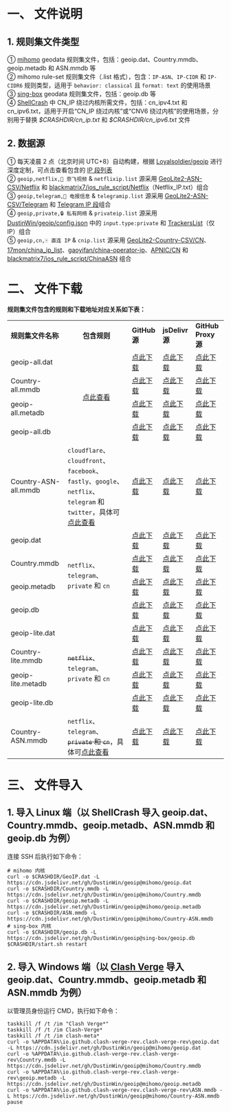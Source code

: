 # 一、 文件说明
## 1. 规则集文件类型
① [mihomo](https://github.com/MetaCubeX/mihomo) geodata 规则集文件，包括：geoip.dat、Country.mmdb、geoip.metadb 和 ASN.mmdb 等  
② mihomo rule-set 规则集文件（.list 格式），包含：`IP-ASN`、`IP-CIDR` 和 `IP-CIDR6` 规则类型，适用于 `behavior: classical` 且 `format: text` 的使用场景  
③ [sing-box](https://github.com/SagerNet/sing-box) geodata 规则集文件，包括：geoip.db 等  
④ [ShellCrash](https://github.com/juewuy/ShellCrash) 中 CN_IP 绕过内核所需文件，包括：cn_ipv4.txt 和 cn_ipv6.txt，适用于开启“CN_IP 绕过内核”或“CNV6 绕过内核”的使用场景，分别用于替换 *\$CRASHDIR/cn_ip.txt* 和 *\$CRASHDIR/cn_ipv6.txt* 文件
## 2. 数据源
① 每天凌晨 2 点（北京时间 UTC+8）自动构建，根据 [Loyalsoldier/geoip](https://github.com/Loyalsoldier/geoip) 进行深度定制，可点击查看包含的 [IP 段列表](https://github.com/DustinWin/geoip/tree/ips)  
② `geoip,netflix,🎥 奈飞视频` & `netflixip.list` 源采用 [GeoLite2-ASN-CSV/Netflix](https://dev.maxmind.com/geoip/geolite2-free-geolocation-data) 和 [blackmatrix7/ios_rule_script/Netflix](https://github.com/blackmatrix7/ios_rule_script/tree/master/rule/Clash/Netflix)（Netflix_IP.txt）组合  
③ `geoip,telegram,📲 电报信息` & `telegramip.list` 源采用 [GeoLite2-ASN-CSV/Telegram](https://dev.maxmind.com/geoip/geolite2-free-geolocation-data) 和 [Telegram IP 段](https://core.telegram.org/resources/cidr.txt)组合  
④ `geoip,private,🔒 私有网络` & `privateip.list` 源采用 [DustinWin/geoip/config.json](https://github.com/DustinWin/geoip/blob/master/config.json) 中的 `input.type:private` 和 [TrackersList](https://github.com/XIU2/TrackersListCollection/blob/master/all.txt)（仅 IP）组合  
⑤ `geoip,cn,🀄️ 直连 IP` & `cnip.list` 源采用 [GeoLite2-Country-CSV/CN](https://dev.maxmind.com/geoip/geolite2-free-geolocation-data)、[17mon/china_ip_list](https://github.com/17mon/china_ip_list)、[gaoyifan/china-operator-ip](https://github.com/gaoyifan/china-operator-ip)、[APNIC/CN](http://ftp.apnic.net/stats/apnic/delegated-apnic-latest) 和 [blackmatrix7/ios_rule_script/ChinaASN](https://github.com/blackmatrix7/ios_rule_script/tree/master/rule/Surge/ChinaASN) 组合
# 二、 文件下载
**规则集文件包含的规则和下载地址对应关系如下表：**
<table>
  <tr>
    <td><b>规则集文件名称</b></td>
    <td align="center"><b>包含规则</b></td>
    <td><b>GitHub 源</b></td>
    <td><b>jsDelivr 源</b></td>
    <td><b>GitHub Proxy 源</b></td>
  </tr>
  <tr>
    <td>geoip-all.dat</td>
    <td rowspan="4" align="center"><a href="https://github.com/Loyalsoldier/geoip/tree/release/text">点此查看</a></td>
    <td><a href="https://github.com/DustinWin/geoip/releases/download/mihomo/geoip-all.dat">点此下载</a></td>
    <td><a href="https://cdn.jsdelivr.net/gh/DustinWin/geoip@mihomo/geoip-all.dat">点此下载</a></td>
    <td><a href="https://ghfast.top/https://github.com/DustinWin/geoip/releases/download/mihomo/geoip-all.dat">点此下载</a></td>
  </tr>
  <tr>
    <td>Country-all.mmdb</td>
    <td><a href="https://github.com/DustinWin/geoip/releases/download/mihomo/Country-all.mmdb">点此下载</a></td>
    <td><a href="https://cdn.jsdelivr.net/gh/DustinWin/geoip@mihomo/Country-all.mmdb">点此下载</a></td>
    <td><a href="https://ghfast.top/https://github.com/DustinWin/geoip/releases/download/mihomo/Country-all.mmdb">点此下载</a></td>
  </tr>
  <tr>
    <td>geoip-all.metadb</td>
    <td><a href="https://github.com/DustinWin/geoip/releases/download/mihomo/geoip-all.metadb">点此下载</a></td>
    <td><a href="https://cdn.jsdelivr.net/gh/DustinWin/geoip@mihomo/geoip-all.metadb">点此下载</a></td>
    <td><a href="https://ghfast.top/https://github.com/DustinWin/geoip/releases/download/mihomo/geoip-all.metadb">点此下载</a></td>
  </tr>
  <tr>
    <td>geoip-all.db</td>
    <td><a href="https://github.com/DustinWin/geoip/releases/download/sing-box/geoip-all.db">点此下载</a></td>
    <td><a href="https://cdn.jsdelivr.net/gh/DustinWin/geoip@sing-box/geoip-all.db">点此下载</a></td>
    <td><a href="https://ghfast.top/https://github.com/DustinWin/geoip/releases/download/sing-box/geoip-all.db">点此下载</a></td>
  </tr>
  <tr>
    <td>Country-ASN-all.mmdb</td>
    <td><code>cloudflare</code></del>、<code>cloudfront</code>、<code>facebook</code>、<code>fastly</code>、<code>google</code>、<code>netflix</code>、<code>telegram</code> 和 <code>twitter</code>，具体可<a href="https://github.com/Loyalsoldier/geoip/blob/master/asn.csv">点此查看</a></td>
    <td><a href="https://github.com/DustinWin/geoip/releases/download/mihomo/Country-ASN-all.mmdb">点此下载</a></td>
    <td><a href="https://cdn.jsdelivr.net/gh/DustinWin/geoip@mihomo/Country-ASN-all.mmdb">点此下载</a></td>
    <td><a href="https://ghfast.top/https://github.com/DustinWin/geoip/releases/download/mihomo/Country-ASN-all.mmdb">点此下载</a></td>
  </tr>
  <tr>
    <td>geoip.dat</td>
    <td rowspan="4"><code>netflix</code>、<code>telegram</code>、<code>private</code> 和 <code>cn</code></td>
    <td><a href="https://github.com/DustinWin/geoip/releases/download/mihomo/geoip.dat">点此下载</a></td>
    <td><a href="https://cdn.jsdelivr.net/gh/DustinWin/geoip@mihomo/geoip.dat">点此下载</a></td>
    <td><a href="https://ghfast.top/https://github.com/DustinWin/geoip/releases/download/mihomo/geoip.dat">点此下载</a></td>
  </tr>
  <tr>
    <td>Country.mmdb</td>
    <td><a href="https://github.com/DustinWin/geoip/releases/download/mihomo/Country.mmdb">点此下载</a></td>
    <td><a href="https://cdn.jsdelivr.net/gh/DustinWin/geoip@mihomo/Country.mmdb">点此下载</a></td>
    <td><a href="https://ghfast.top/https://github.com/DustinWin/geoip/releases/download/mihomo/Country.mmdb">点此下载</a></td>
  </tr>
  <tr>
    <td>geoip.metadb</td>
    <td><a href="https://github.com/DustinWin/geoip/releases/download/mihomo/geoip.metadb">点此下载</a></td>
    <td><a href="https://cdn.jsdelivr.net/gh/DustinWin/geoip@mihomo/geoip.metadb">点此下载</a></td>
    <td><a href="https://ghfast.top/https://github.com/DustinWin/geoip/releases/download/mihomo/geoip.metadb">点此下载</a></td>
  </tr>
  <tr>
    <td>geoip.db</td>
    <td><a href="https://github.com/DustinWin/geoip/releases/download/sing-box/geoip.db">点此下载</a></td>
    <td><a href="https://cdn.jsdelivr.net/gh/DustinWin/geoip@sing-box/geoip.db">点此下载</a></td>
    <td><a href="https://ghfast.top/https://github.com/DustinWin/geoip/releases/download/sing-box/geoip.db">点此下载</a></td>
  </tr>
  <tr>
    <td>geoip-lite.dat</td>
    <td rowspan="4"><del><code>netflix</code></del>、<code>telegram</code>、<code>private</code> 和 <code>cn</code></td>
    <td><a href="https://github.com/DustinWin/geoip/releases/download/mihomo/geoip-lite.dat">点此下载</a></td>
    <td><a href="https://cdn.jsdelivr.net/gh/DustinWin/geoip@mihomo/geoip-lite.dat">点此下载</a></td>
    <td><a href="https://ghfast.top/https://github.com/DustinWin/geoip/releases/download/mihomo/geoip-lite.dat">点此下载</a></td>
  </tr>
  <tr>
    <td>Country-lite.mmdb</td>
    <td><a href="https://github.com/DustinWin/geoip/releases/download/mihomo/Country-lite.mmdb">点此下载</a></td>
    <td><a href="https://cdn.jsdelivr.net/gh/DustinWin/geoip@mihomo/Country-lite.mmdb">点此下载</a></td>
    <td><a href="https://ghfast.top/https://github.com/DustinWin/geoip/releases/download/mihomo/Country-lite.mmdb">点此下载</a></td>
  </tr>
  <tr>
    <td>geoip-lite.metadb</td>
    <td><a href="https://github.com/DustinWin/geoip/releases/download/mihomo/geoip-lite.metadb">点此下载</a></td>
    <td><a href="https://cdn.jsdelivr.net/gh/DustinWin/geoip@mihomo/geoip-lite.metadb">点此下载</a></td>
    <td><a href="https://ghfast.top/https://github.com/DustinWin/geoip/releases/download/mihomo/geoip-lite.metadb">点此下载</a></td>
  </tr>
  <tr>
    <td>geoip-lite.db</td>
    <td><a href="https://github.com/DustinWin/geoip/releases/download/sing-box/geoip-lite.db">点此下载</a></td>
    <td><a href="https://cdn.jsdelivr.net/gh/DustinWin/geoip@sing-box/geoip-lite.db">点此下载</a></td>
    <td><a href="https://ghfast.top/https://github.com/DustinWin/geoip/releases/download/sing-box/geoip-lite.db">点此下载</a></td>
  </tr>
  <tr>
    <td>Country-ASN.mmdb</td>
    <td><code>netflix</code>、<code>telegram</code>、<del><code>private</code> 和 <code>cn</code></del>，具体可<a href="https://github.com/DustinWin/geoip/blob/master/asn.csv">点此查看</a></td>
    <td><a href="https://github.com/DustinWin/geoip/releases/download/mihomo/Country-ASN.mmdb">点此下载</a></td>
    <td><a href="https://cdn.jsdelivr.net/gh/DustinWin/geoip@mihomo/Country-ASN.mmdb">点此下载</a></td>
    <td><a href="https://ghfast.top/https://github.com/DustinWin/geoip/releases/download/mihomo/Country-ASN.mmdb">点此下载</a></td>
  </tr>
</table>

# 三、 文件导入
## 1. 导入 Linux 端（以 ShellCrash 导入 geoip.dat、Country.mmdb、geoip.metadb、ASN.mmdb 和 geoip.db 为例）
连接 SSH 后执行如下命令：
```
# mihomo 内核
curl -o $CRASHDIR/GeoIP.dat -L https://cdn.jsdelivr.net/gh/DustinWin/geoip@mihomo/geoip.dat
curl -o $CRASHDIR/Country.mmdb -L https://cdn.jsdelivr.net/gh/DustinWin/geoip@mihomo/Country.mmdb
curl -o $CRASHDIR/geoip.metadb -L https://cdn.jsdelivr.net/gh/DustinWin/geoip@mihomo/geoip.metadb
curl -o $CRASHDIR/ASN.mmdb -L https://cdn.jsdelivr.net/gh/DustinWin/geoip@mihomo/Country-ASN.mmdb
# sing-box 内核
curl -o $CRASHDIR/geoip.db -L https://cdn.jsdelivr.net/gh/DustinWin/geoip@sing-box/geoip.db
$CRASHDIR/start.sh restart
```
## 2. 导入 Windows 端（以 [Clash Verge](https://github.com/clash-verge-rev/clash-verge-rev) 导入 geoip.dat、Country.mmdb、geoip.metadb 和 ASN.mmdb 为例）
以管理员身份运行 CMD，执行如下命令：
```
taskkill /f /t /im "Clash Verge*"
taskkill /f /t /im Clash-Verge*
taskkill /f /t /im clash-meta*
curl -o %APPDATA%\io.github.clash-verge-rev.clash-verge-rev\geoip.dat -L https://cdn.jsdelivr.net/gh/DustinWin/geoip@mihomo/geoip.dat
curl -o %APPDATA%\io.github.clash-verge-rev.clash-verge-rev\Country.mmdb -L https://cdn.jsdelivr.net/gh/DustinWin/geoip@mihomo/Country.mmdb
curl -o %APPDATA%\io.github.clash-verge-rev.clash-verge-rev\geoip.metadb -L https://cdn.jsdelivr.net/gh/DustinWin/geoip@mihomo/geoip.metadb
curl -o %APPDATA%\io.github.clash-verge-rev.clash-verge-rev\ASN.mmdb -L https://cdn.jsdelivr.net/gh/DustinWin/geoip@mihomo/Country-ASN.mmdb
pause
```
